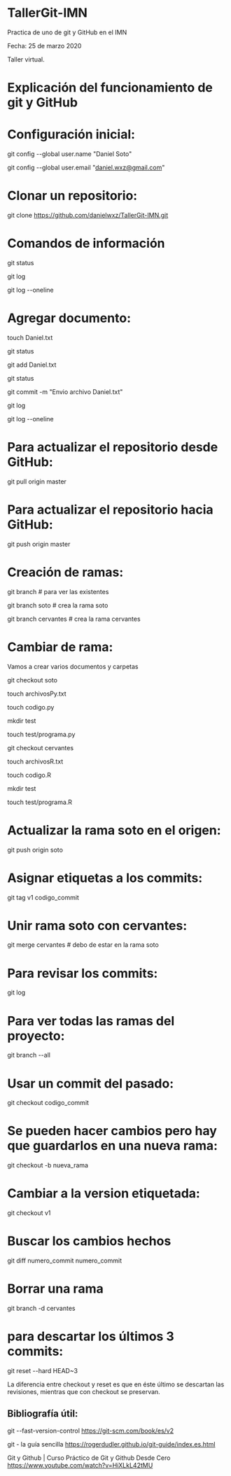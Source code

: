 # TallerGit-IMN

Practica de uno de git y GitHub en el IMN

Fecha: 25 de marzo 2020

Taller virtual.

# Explicación del funcionamiento de git y GitHub

# Configuración inicial:
git config --global user.name "Daniel Soto"

git config --global user.email "<daniel.wxz@gmail.com>"

# Clonar un repositorio:
git clone https://github.com/danielwxz/TallerGit-IMN.git

# Comandos de información

git status

git log

git log --oneline

# Agregar documento:
touch Daniel.txt

git status

git add Daniel.txt

git status

git commit -m "Envio archivo Daniel.txt"

git log 

git log --oneline

# Para actualizar el repositorio desde GitHub:
git pull origin master

# Para actualizar el repositorio hacia GitHub:
git push origin master

# Creación de ramas:
git branch # para ver las existentes

git branch soto  # crea la rama soto

git branch cervantes  # crea la rama cervantes

# Cambiar de rama:

Vamos a crear varios documentos y carpetas

git checkout soto

touch archivosPy.txt

touch codigo.py

mkdir test 

touch test/programa.py

git checkout cervantes

touch archivosR.txt

touch codigo.R

mkdir test 

touch test/programa.R

# Actualizar la rama soto en el origen:

git push origin soto

# Asignar etiquetas a los commits:

git tag v1 codigo_commit

# Unir rama soto con cervantes:

git merge cervantes  # debo de estar en la rama soto

# Para revisar los commits:

git log

# Para ver todas las ramas del proyecto:

git branch --all

# Usar un commit del pasado:

git checkout codigo_commit

# Se pueden hacer cambios pero hay que guardarlos en una nueva rama:

git checkout -b nueva_rama

# Cambiar a la version etiquetada:

git checkout v1

# Buscar los cambios hechos

git diff numero_commit numero_commit

# Borrar una rama

git branch -d cervantes

# para descartar los últimos 3 commits:

git reset --hard HEAD~3

La diferencia entre checkout y reset es que en éste último se descartan las revisiones, mientras que con checkout se preservan.


## Bibliografía útil:

git --fast-version-control
https://git-scm.com/book/es/v2

git - la guía sencilla
https://rogerdudler.github.io/git-guide/index.es.html

Git y Github | Curso Práctico de Git y Github Desde Cero
https://www.youtube.com/watch?v=HiXLkL42tMU
